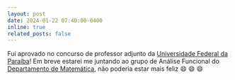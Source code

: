 ```yaml
---
layout: post
date: 2024-01-22 07:40:00-0400
inline: true
related_posts: false
---
```


Fui aprovado no concurso de professor adjunto da <a href="https://www.ufpb.br" target="_blank">Universidade Federal da Paraíba</a>! Em breve estarei me juntando ao grupo de Análise Funcional do <a href="http://www.mat.ufpb.br/dm/index.php">Departamento de Matemática</a>, não poderia estar mais feliz :smile: :smile: :smile:
